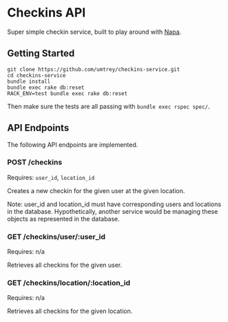 # Checkins API

Super simple checkin service, built to play around with
[Napa](https://github.com/bellycard/napa).

## Getting Started

```
git clone https://github.com/umtrey/checkins-service.git
cd checkins-service
bundle install
bundle exec rake db:reset
RACK_ENV=test bundle exec rake db:reset
```

Then make sure the tests are all passing with `bundle exec rspec spec/`.

## API Endpoints

The following API endpoints are implemented.

### POST /checkins

Requires: `user_id`, `location_id`

Creates a new checkin for the given user at the given location.

Note: user_id and location_id must have corresponding users and
locations in the database. Hypothetically, another service would be
managing these objects as represented in the database.

### GET /checkins/user/:user_id

Requires: n/a

Retrieves all checkins for the given user.

### GET /checkins/location/:location_id

Requires: n/a

Retrieves all checkins for the given location.
